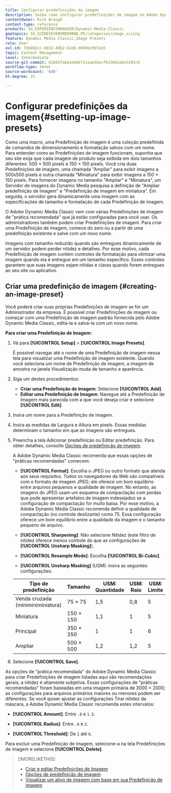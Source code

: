 ```yaml
---
title: Configurar predefinições da imagem
description: Saiba como configurar predefinições de imagem no Adobe Dynamic Media Classic.
contentOwner: Rick Brough
content-type: reference
products: SG_EXPERIENCEMANAGER/Dynamic-Media-Classic
geptopics: SG_SCENESEVENONDEMAND_PK/categories/image_sizing
feature: Dynamic Media Classic,Image Presets
role: User
exl-id: 336802cc-b032-49b2-b2e6-d699bc997ee5
topic: Content Management
level: Intermediate
source-git-commit: 61665faba1e6bb711aae5becf0150d1ebe3105c0
workflow-type: tm+mt
source-wordcount: '648'
ht-degree: 1%

---
```


# Configurar predefinições da imagem{#setting-up-image-presets}

Como uma macro, uma Predefinição de imagem é uma coleção predefinida de comandos de dimensionamento e formatação salvos com um nome. Para entender como as Predefinições de imagem funcionam, suponha que seu site exija que cada imagem de produto seja exibida em dois tamanhos diferentes: 500 × 500 pixels e 150 × 150 pixels. Você cria duas Predefinições de imagem, uma chamada &quot;Ampliar&quot; para exibir imagens a 500x500 pixels e outra chamada &quot;Miniatura&quot; para exibir imagens a 150 × 150 pixels. Para fornecer imagens no tamanho &quot;Ampliar&quot; e &quot;Miniatura&quot;, um Servidor de imagens do Dynamic Media pesquisa a definição de &quot;Ampliar predefinição de imagem&quot; e &quot;Predefinição de imagem em miniatura&quot;. Em seguida, o servidor gera dinamicamente uma imagem com as especificações de tamanho e formatação de cada Predefinição de imagem.

O Adobe Dynamic Media Classic vem com várias Predefinições de imagem de &quot;prática recomendada&quot; que já estão configuradas para você usar. Os administradores também podem criar Predefinições de imagem. Para criar uma Predefinição de imagem, comece do zero ou a partir de uma predefinição existente e salve com um novo nome.

Imagens com tamanho reduzido quando são entregues dinamicamente de um servidor podem perder nitidez e detalhes. Por esse motivo, cada Predefinição de imagem contém controles de formatação para otimizar uma imagem quando ela é entregue em um tamanho específico. Esses controles garantem que suas imagens sejam nítidas e claras quando forem entregues ao seu site ou aplicativo.

## Criar uma predefinição de imagem {#creating-an-image-preset}

Você poderá criar suas próprias Predefinições de imagem se for um Administrador da empresa. É possível criar Predefinições de imagem ou começar com uma Predefinição de imagem padrão fornecida pelo Adobe Dynamic Media Classic, editá-la e salvá-la com um novo nome.

**Para criar uma Predefinição de Imagem:**

1. Vá para **[!UICONTROL Setup]** > **[!UICONTROL Image Presets]**.

   É possível navegar até o nome de uma Predefinição de imagem nessa tela para visualizar uma Predefinição de imagem existente. Quando você seleciona um nome de Predefinição de imagem, a imagem de amostra na janela Visualização muda de tamanho e aparência.

1. Siga um destes procedimentos:

   * **Criar uma Predefinição de Imagem**: Selecione **[!UICONTROL Add]**.
   * **Editar uma Predefinição de Imagem**: Navegue até a Predefinição de Imagem mais parecida com a que você deseja criar e selecione **[!UICONTROL Edit]**.

1. Insira um nome para a Predefinição de imagem.
1. Insira as medidas de Largura e Altura em pixels. Essas medidas determinam o tamanho em que as imagens são entregues.
1. Preencha a tela Adicionar predefinição ou Editar predefinição. Para obter detalhes, consulte [Opções de predefinição de imagem](application-setup.md#image_preset_options).

   A Adobe Dynamic Media Classic recomenda que essas opções de &quot;práticas recomendadas&quot; comecem:

   * **[!UICONTROL Format]**: Escolha o JPEG ou outro formato que atenda aos seus requisitos. Todos os navegadores da Web são compatíveis com o formato de imagem JPEG; ele oferece um bom equilíbrio entre arquivos pequenos e qualidade de imagem. No entanto, as imagens do JPEG usam um esquema de compactação com perdas que pode apresentar artefatos de imagem indesejados se a configuração de compactação for muito baixa. Por esse motivo, a Adobe Dynamic Media Classic recomenda definir a qualidade de compactação (no controle deslizante) como 75. Essa configuração oferece um bom equilíbrio entre a qualidade da imagem e o tamanho pequeno de arquivo.

   * **[!UICONTROL Sharpening]**: Não selecione Nitidez (este filtro de nitidez oferece menos controle do que as configurações de **[!UICONTROL Unsharp Masking]**).

   * **[!UICONTROL Resample Mode]**: Escolha **[!UICONTROL Bi-Cubic]**.

   * **[!UICONTROL Unsharp Masking]** (USM): insira as seguintes configurações:

   | Tipo de predefinição | Tamanho | USM: Quantidade | USM: Raio | USM: Limite |
   | --- | --- | --- | --- | --- |
   | Venda cruzada (miniminiminiatura) | 75 × 75 | 1,5 | 0,8 | 5 |
   | Miniatura | 150 × 150 | 1,1 | 1 | 5 |
   | Principal | 350 × 350 | 1 | 1 | 6 |
   | Ampliar | 500 × 500 | 1,2 | 1,2 | 5 |

1. Selecione **[!UICONTROL Save]**.

As opções de &quot;prática recomendada&quot; do Adobe Dynamic Media Classic para criar Predefinições de imagem listadas aqui são recomendações gerais; a nitidez é altamente subjetiva. Essas configurações de &quot;práticas recomendadas&quot; foram baseadas em uma imagem primária de 2000 × 2000; as configurações para arquivos primários maiores ou menores podem ser diferentes. Se você quiser ajustar as configurações Tirar nitidez da máscara, a Adobe Dynamic Media Classic recomenda estes intervalos:

* **[!UICONTROL Amount]**: Entre `.8` e `1.5`.

* **[!UICONTROL Radius]**: Entre `.6` e `2`.

* **[!UICONTROL Threshold]**: De `1` até `6`.

Para excluir uma Predefinição de imagem, selecione-a na tela Predefinições de imagem e selecione **[!UICONTROL Delete]**.

>[!MORELIKETHIS]
>
>* [Criar e editar Predefinições de Imagem](application-setup.md#creating_and_editing_image_presets)
>* [Opções de predefinição de imagem](application-setup.md#image_preset_options)
>* [Visualizar um ativo de imagem com base em sua Predefinição de imagem](previewing-asset.md#previewing_an_image_asset_based_on_its_image_preset)
